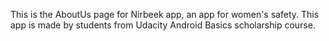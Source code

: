 This is the AboutUs page for Nirbeek app, an app for women's safety. This app is made by students from Udacity Android Basics scholarship course.
